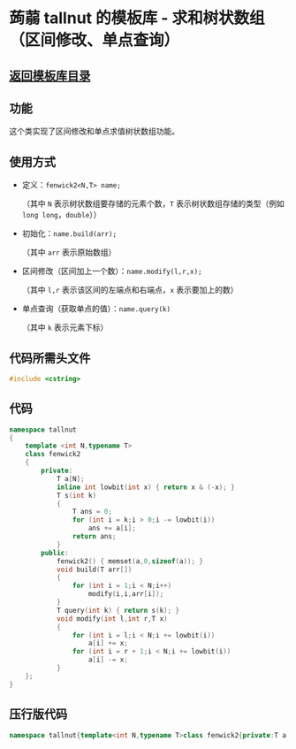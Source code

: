 # 蒟蒻 tallnut 的模板库 - 求和树状数组（区间修改、单点查询）

## [返回模板库目录](https://tallnutliu.github.io/My-Blog/2025/02/15/My-Templates-(Chinese-version).html)

## 功能
这个类实现了区间修改和单点求值树状数组功能。

## 使用方式
- 定义：`fenwick2<N,T> name;`
  
  （其中 `N` 表示树状数组要存储的元素个数，`T` 表示树状数组存储的类型（例如 `long long`，`double`））
  
- 初始化：`name.build(arr);`
  
  （其中 `arr` 表示原始数组）
  
- 区间修改（区间加上一个数）：`name.modify(l,r,x);`
  
  （其中 `l,r` 表示该区间的左端点和右端点，`x` 表示要加上的数）
  
- 单点查询（获取单点的值）：`name.query(k)`
  
  （其中 `k` 表示元素下标）

## 代码所需头文件
```cpp
#include <cstring>
```

## 代码
```cpp
namespace tallnut
{
    template <int N,typename T>
    class fenwick2
    {
        private:
            T a[N];
            inline int lowbit(int x) { return x & (-x); }
            T s(int k)
            {
                T ans = 0;
                for (int i = k;i > 0;i -= lowbit(i))
                    ans += a[i];
                return ans;
            }
        public:
            fenwick2() { memset(a,0,sizeof(a)); }
            void build(T arr[])
            {
                for (int i = 1;i < N;i++)
                    modify(i,i,arr[i]);
            }
            T query(int k) { return s(k); }
            void modify(int l,int r,T x)
            {
                for (int i = l;i < N;i += lowbit(i))
                    a[i] += x;
                for (int i = r + 1;i < N;i += lowbit(i))
                    a[i] -= x;
            }
    };
}
```

## 压行版代码
```cpp
namespace tallnut{template<int N,typename T>class fenwick2{private:T a[N];inline int lowbit(int x){return x&(-x);}T s(int k){T ans=0;for(int i=k;i>0;i-=lowbit(i))ans+=a[i];return ans;}public:fenwick2(){memset(a,0,sizeof(a));}void build(T arr[]){for(int i=1;i<N;i++)modify(i,i,arr[i]);}T query(int k){return s(k);}void modify(int l,int r,T x){for(int i=l;i<N;i+=lowbit(i))a[i]+=x;for(int i=r+1;i<N;i+=lowbit(i))a[i]-=x;}};}
```
